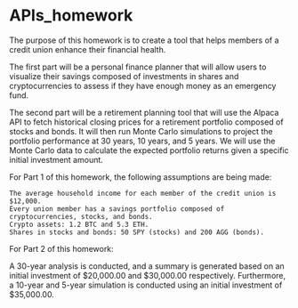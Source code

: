 # APIs_homework

The purpose of this homework is to create a tool that helps members of a credit union enhance their financial health.

The first part will be a personal finance planner that will allow users to visualize their savings composed of investments in shares and cryptocurrencies to assess if they have enough money as an emergency fund.

The second part will be a retirement planning tool that will use the Alpaca API to fetch historical closing prices for a retirement portfolio composed of stocks and bonds. It will then run Monte Carlo simulations to project the portfolio performance at 30 years, 10 years, and 5 years. We will use the Monte Carlo data to calculate the expected portfolio returns given a specific initial investment amount.

For Part 1 of this homework, the following assumptions are being made:

    The average household income for each member of the credit union is $12,000.
    Every union member has a savings portfolio composed of cryptocurrencies, stocks, and bonds.
    Crypto assets: 1.2 BTC and 5.3 ETH.
    Shares in stocks and bonds: 50 SPY (stocks) and 200 AGG (bonds).

For Part 2 of this homework:

A 30-year analysis is conducted, and a summary is generated based on an initial investment of $20,000.00 and $30,000.00 respectively.
Furthermore, a 10-year and 5-year simulation is conducted using an initial investment of $35,000.00.